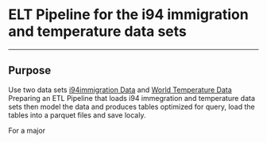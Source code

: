 # ELT Pipeline for the i94 immigration and temperature data sets
***

## Purpose 
Use two data sets [i94immigration Data](https://travel.trade.gov/research/reports/i94/historical/2016.html) and [World Temperature Data](https://www.kaggle.com/berkeleyearth/climate-change-earth-surface-temperature-data) 
Preparing an ETL Pipeline that loads i94 immegration and temperature data sets then model the data and produces tables optimized for query, load the tables into a parquet files and save localy.

For a major